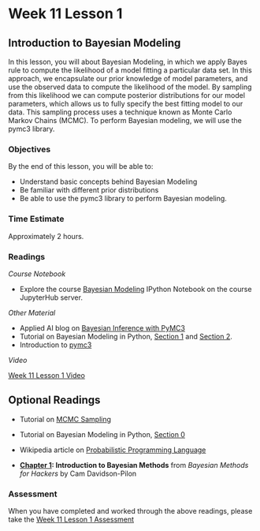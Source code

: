 # Week 11 Lesson 1 #

## Introduction to Bayesian Modeling ##

In this lesson, you will about Bayesian Modeling, in which we apply Bayes rule to compute the likelihood of a model fitting a particular data set. In this approach, we encapsulate our prior knowledge of model parameters, and use the observed data to compute the likelihood of the model. By sampling from this likelihood we can compute posterior distributions for our model parameters, which allows us to fully specify the best fitting model to our data. This sampling process uses a technique known as Monte Carlo Markov Chains (MCMC). To perform Bayesian modeling, we will use the pymc3 library. 

### Objectives ###

By the end of this lesson, you will be able to:

- Understand basic concepts behind Bayesian Modeling 
- Be familiar with different prior distributions
- Be able to use the pymc3 library to perform Bayesian modeling.  

### Time Estimate ###

Approximately 2 hours.

### Readings ####

_Course Notebook_

- Explore the course [Bayesian Modeling][l1nb] IPython Notebook on the course JupyterHub server.

_Other Material_

- Applied AI blog on [Bayesian Inference with PyMC3][aibpymc3]
- Tutorial on Bayesian Modeling in Python, [Section 1][bmps1] and [Section 2][bmps2].
- Introduction to [pymc3][ipymc3]

_Video_

[Week 11 Lesson 1 Video][lv]

## Optional Readings ##

- Tutorial on [MCMC Sampling][tmcmc]
- Tutorial on Bayesian Modeling in Python, [Section 0][bmps0]
- Wikipedia article on [Probabilistic Programming Language][wppl]

- **[Chapter 1][bmh1]: Introduction to Bayesian Methods** from  _Bayesian Methods for Hackers_ by Cam Davidson-Pilon

### Assessment ###

When you have completed and worked through the above readings, please take the [Week 11 Lesson 1 Assessment][la]

[l1nb]: ../notebooks/intro2pp-bm.ipynb
[la]: https://learn.illinois.edu/mod/quiz/view.php?id=1844460
[lv]: https://mediaspace.illinois.edu/media/w11l1/1_ekiiphv4

[wppl]: https://en.wikipedia.org/wiki/Probabilistic_programming_language

[aibpymc3]: http://blog.applied.ai/bayesian-inference-with-pymc3-part-1/

[tmcmc]: http://twiecki.github.io/blog/2015/11/10/mcmc-sampling/
[bmh1]: https://github.com/CamDavidsonPilon/Probabilistic-Programming-and-Bayesian-Methods-for-Hackers/blob/master/Chapter1_Introduction/Ch1_Introduction_PyMC3.ipynb

[ipymc3]: https://pymc-devs.github.io/pymc3/notebooks/getting_started.html

[bmps0]: http://nbviewer.ipython.org/github/markdregan/Bayesian-Modelling-in-Python/blob/master/Section%200.%20Introduction.ipynb
[bmps1]: http://nbviewer.jupyter.org/github/markdregan/Bayesian-Modelling-in-Python/blob/master/Section%201.%20Estimating%20model%20parameters.ipynb
[bmps2]: http://nbviewer.ipython.org/github/markdregan/Bayesian-Modelling-in-Python/blob/master/Section%202.%20Model%20checking.ipynb

